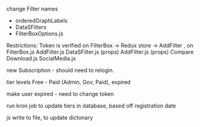 change Filter names

- orderedGraphLabels
- DataSFilters
- FilterBoxOptions.js

Restrictions:
Token is verified on FilterBox ->
Redux store ->
AddFilter , on FilterBox.js
AddFilter.js
DataSFilter.js (props)
AddFilter.js (props)
Compare
Download.js
SocialMedia.js

new Subscription - should need to relogin.

tier levels
Free - Paid (Admin, Gov, Paid), expired

make user expired - need to change token

run kron job to update tiers in database, based off registration date

js write to file, to update dictonary
